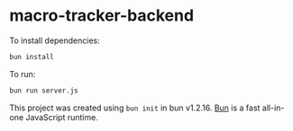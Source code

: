 # macro-tracker-backend

To install dependencies:

```bash
bun install
```

To run:

```bash
bun run server.js
```

This project was created using `bun init` in bun v1.2.16. [Bun](https://bun.sh) is a fast all-in-one JavaScript runtime.
